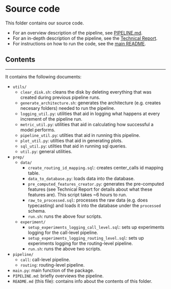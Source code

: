 Source code
======

This folder contains our source code.

* For an overview description of the pipeline, see [PIPELINE.md](PIPELINE.md).
* For an in-depth description of the pipeline, see the [Technical Report](https://docs.google.com/document/d/1uZWGOimoM0TWS17_uOM-ilzyMUIOpbWZ/edit#).
* For instructions on how to run the code, see the [main README](../README.md).

## Contents
---
It contains the following documents:

* `utils/`
    * `clear_disk.sh`: cleans the disk by deleting everything that was created during previous pipeline runs.
    * `generate_architecture.sh`: generates the architecture (e.g. creates necesary folders) needed to run the pipeline.
    * `logging_util.py`: utilities that aid in logging what happens at every increment of the pipeline run.
    * `metric_util.py`: utilities that aid in calculating how successful a model performs.
    * `pipeline_util.py`: utilties that aid in running this pipeline.
    * `plot_util.py`: utilties that aid in generating plots.
    * `sql_util.py`: utilties that aid in running sql queries.
    * `util.py`: general utilities.
* `prep/`
    * `data/`
        * `create_routing_id_mapping.sql`: creates center_calls id mapping table.
        * `data_to_database.py`: loads data into the database.
        * `pre_computed_features_creator.py`: generates the pre-computed features (see Technical Report for details about what these features are). This script takes ~6 hours to run.
        * `raw_to_processed.sql`: processes the raw data (e.g. does typecasting) and loads it into the database under the `processed` schema.
        * `run.sh`: runs the above four scripts.
    * `experiment/`
        * `setup_experiments_logging_call_level.sql`: sets up experiments logging for the call-level pipeline.
        * `setup_experiments_logging_routing_level.sql`: sets up experiments logging for the routing-level pipeline.
        * `run.sh`: runs the above two scripts.
* `pipeline/`
    * `call`: call-level pipeline.
    * `routing`: routing-level pipeline.
* `main.py`: main function of the package.
* `PIPELINE.md`: briefly overviews the pipeline.
* `README.md` (this file): contains info about the contents of this folder.